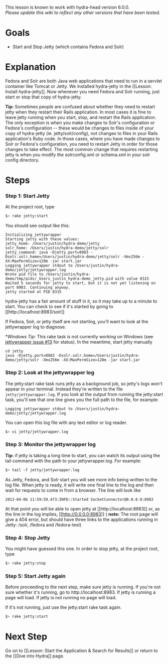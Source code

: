 This lesson is known to work with hydra-head version 6.0.0.   
_Please update this wiki to reflect any other versions that have been tested._

# Goals
* Start and Stop Jetty (which contains Fedora and Solr)

# Explanation
Fedora and Solr are both Java web applications that need to run in a servlet container like Tomcat or Jetty.  We installed hydra-jetty in the [[Lesson: Install hydra-jetty]].  Now whenever you need Fedora and Solr running, just start or stop that copy of hydra-jetty.

**Tip:** Sometimes people are confused about whether they need to restart jetty when they restart their Rails application.  In most cases it is fine to leave jetty running when you start, stop, and restart the Rails application.  The only exception is when you make changes to Solr's configuration or Fedora's configuration -- these would be changes to files inside of your copy of hydra-jetty (ie. jetty/solr/config), not changes to files in your Rails application's Ruby code.  In those cases, where you have made changes to Solr or Fedora's configuration, you need to restart Jetty in order for those changes to take effect.  The most common change that requires restarting jetty is when you modify the solrconfig.xml or schema.xml in your solr config directory.

# Steps

### Step 1: Start Jetty
At the project root, type 

```bash
$> rake jetty:start
```

You should see output like this:

```text
Initializing jettywrapper
Starting jetty with these values: 
jetty_home: /Users/justin/hydra-demo/jetty
solr_home: /Users/justin/hydra-demo/jetty/solr
jetty_command: java -Djetty.port=8983 -Dsolr.solr.home=/Users/justin/hydra-demo/jetty/solr -Xmx256m -XX:MaxPermSize=128m -jar start.jar
Logging jettywrapper stdout to /Users/justin/hydra-demo/jetty/jettywrapper.log
Wrote pid file to /Users/justin/hydra-demo/tmp/pids/_Users_justin_hydra-demo_jetty.pid with value 8315
Waited 5 seconds for jetty to start, but it is not yet listening on port 8983. Continuing anyway.
jetty started at PID 8315
```

hydra-jetty has a fair amount of stuff in it, so it may take up to a minute to start.  You can check to see if it's started by going to [[http://localhost:8983/solr]]

If Fedora, Solr, or jetty itself are not starting, you'll want to look at the jettywrapper log to diagnose.

**Windows Tip:* This rake task is not currently working on Windows (see [jettywrapper issue #13](https://github.com/projecthydra/jettywrapper/issues/13) for status).  In the meantime, start jetty manually
```
cd jetty
java -Djetty.port=8983 -Dsolr.solr.home=/Users/justin/hydra-demo/jetty/solr -Xmx256m -XX:MaxPermSize=128m -jar start.jar
```

### Step 2: Look at the jettywrapper log

The jetty:start rake task runs jetty as a background job, so jetty's logs won't appear in your terminal.  Instead they're written to the file ```jetty/jettywrapper.log```.  If you look at the output from running the jetty:start task, you'll see that one line gives you the full path to the file, for example:

```text
Logging jettywrapper stdout to /Users/justin/hydra-demo/jetty/jettywrapper.log
```

You can open this log file with any text editor or log reader.

```bash
$> vi jetty/jettywrapper.log
```

### Step 3: Monitor the jettywrapper log


**Tip:** if jetty is taking a long time to start, you can watch its output using the tail command with the path to your jettywrapper.log.  For example:

```bash
$> tail -f jetty/jettywrapper.log
```

As Jetty, Fedora, and Solr start you will see more info being written to the log file. When jetty is ready, it will write one final line to the log and then wait for requests to come in from a browser.  The line will look like

```text
2013-04-06 11:59:59.473:INFO::Started SocketConnector@0.0.0.0:8983
```

At that point you will be able to open jetty at [[http://localhost:8983]] or, as the line in the log implies, [[http://0.0.0.0:8983]] ( **note:** The root page will give a 404 error, but should have three links to the applications running in Jetty: /solr, /fedora and /fedora-test)

### Step 4: Stop Jetty
You might have guessed this one.  In order to stop jetty, at the project root, type

```bash
$> rake jetty:stop
```

### Step 5: Start Jetty again
Before proceeding to the next step, make sure jetty is running.  If you're not sure whether it's running, go to http://localhost:8983.  If jetty is running a page will load.  If jetty is not running no page will load.

If it's not running, just use the jetty:start rake task again.

```bash
$> rake jetty:start
```

# Next Step
Go on to [[Lesson: Start the Application & Search for Results]] or return to the [[Dive into Hydra]] page.